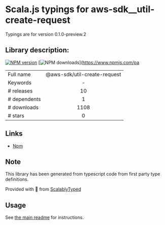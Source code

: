 
# Scala.js typings for aws-sdk__util-create-request

Typings are for version 0.1.0-preview.2

## Library description:
[![NPM version](https://img.shields.io/npm/v/@aws-sdk/util-create-request/preview.svg)](https://www.npmjs.com/package/@aws-sdk/util-create-request) [![NPM downloads](https://img.shields.io/npm/dm/@aws-sdk/util-create-request.svg)](https://www.npmjs.com/pa

|                    |                 |
| ------------------ | :-------------: |
| Full name          | @aws-sdk/util-create-request |
| Keywords           | - |
| # releases         | 10 |
| # dependents       | 1 |
| # downloads        | 1108 |
| # stars            | 0 |

## Links
- [Npm](https://www.npmjs.com/package/%40aws-sdk%2Futil-create-request)
    


## Note
This library has been generated from typescript code from first party type definitions.

Provided with :purple_heart: from [ScalablyTyped](https://github.com/oyvindberg/ScalablyTyped)

## Usage
See [the main readme](../../readme.md) for instructions.


